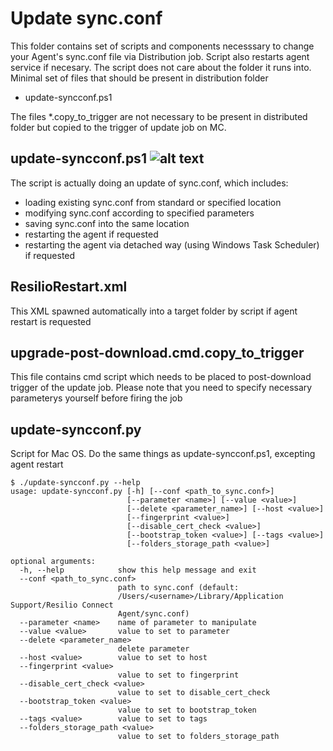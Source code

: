 # Update sync.conf

This folder contains set of scripts and components necesssary to change your Agent's sync.conf file via Distribution job. Script also restarts agent service if necesary. The script does not care about the folder it runs into.
Minimal set of files that should be present in distribution folder
* update-syncconf.ps1

The files *.copy_to_trigger are not necessary to be present in distributed folder but copied to the trigger of update job on MC. 

## update-syncconf.ps1 ![alt text](https://i.imgur.com/F6NAQyb.png "Script supports standard Get-Help cmdlet")
The script is actually doing an update of sync.conf, which includes:
* loading existing sync.conf from standard or specified location
* modifying sync.conf according to specified parameters
* saving sync.conf into the same location
* restarting the agent if requested
* restarting the agent via detached way (using Windows Task Scheduler) if requested

## ResilioRestart.xml
This XML spawned automatically into a target folder by script if agent restart is requested

## upgrade-post-download.cmd.copy_to_trigger
This file contains cmd script which needs to be placed to post-download trigger of the update job. Please note that you need to specify necessary parameterys yourself before firing the job

## update-syncconf.py
Script for Mac OS.
Do the same things as update-syncconf.ps1, excepting agent restart

```
$ ./update-syncconf.py --help
usage: update-syncconf.py [-h] [--conf <path_to_sync.conf>]
                          [--parameter <name>] [--value <value>]
                          [--delete <parameter_name>] [--host <value>]
                          [--fingerprint <value>]
                          [--disable_cert_check <value>]
                          [--bootstrap_token <value>] [--tags <value>]
                          [--folders_storage_path <value>]

optional arguments:
  -h, --help            show this help message and exit
  --conf <path_to_sync.conf>
                        path to sync.conf (default:
                        /Users/<username>/Library/Application Support/Resilio Connect
                        Agent/sync.conf)
  --parameter <name>    name of parameter to manipulate
  --value <value>       value to set to parameter
  --delete <parameter_name>
                        delete parameter
  --host <value>        value to set to host
  --fingerprint <value>
                        value to set to fingerprint
  --disable_cert_check <value>
                        value to set to disable_cert_check
  --bootstrap_token <value>
                        value to set to bootstrap_token
  --tags <value>        value to set to tags
  --folders_storage_path <value>
                        value to set to folders_storage_path
```

